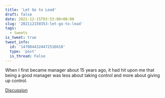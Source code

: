 ```yaml
---
title: 'Let Go to Lead'
draft: false
date: 2021-12-15T03:53:08+00:00
slug: '202112150353-let-go-to-lead'
tags:
  - tweets
is_tweet: true
tweet_info:
  id: '1470844324472516610'
  type: 'post'
  is_thread: False
---
```




When I first became manager about 15 years ago, it had hit upon me that being a good manager was less about taking control and more about giving up control.

[Discussion](https://x.com/sytelus/status/1470844324472516610)
